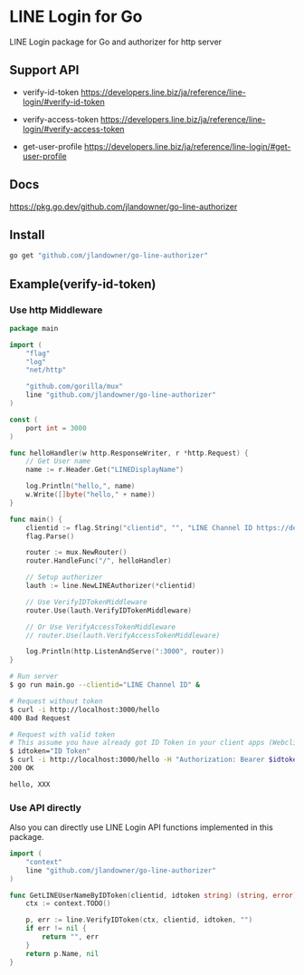# LINE Login for Go
LINE Login package for Go and authorizer for http server

## Support API

- verify-id-token
  https://developers.line.biz/ja/reference/line-login/#verify-id-token

- verify-access-token
  https://developers.line.biz/ja/reference/line-login/#verify-access-token

- get-user-profile
  https://developers.line.biz/ja/reference/line-login/#get-user-profile

## Docs
https://pkg.go.dev/github.com/jlandowner/go-line-authorizer

## Install
```sh
go get "github.com/jlandowner/go-line-authorizer"
```

## Example(verify-id-token)

### Use http Middleware

```go
package main

import (
	"flag"
	"log"
	"net/http"

	"github.com/gorilla/mux"
	line "github.com/jlandowner/go-line-authorizer"
)

const (
	port int = 3000
)

func helloHandler(w http.ResponseWriter, r *http.Request) {
	// Get User name
	name := r.Header.Get("LINEDisplayName")

	log.Println("hello,", name)
	w.Write([]byte("hello," + name))
}

func main() {
	clientid := flag.String("clientid", "", "LINE Channel ID https://developers.line.biz/ja/reference/line-login/#verify-id-token")
	flag.Parse()

	router := mux.NewRouter()
	router.HandleFunc("/", helloHandler)

	// Setup authorizer
	lauth := line.NewLINEAuthorizer(*clientid)

	// Use VerifyIDTokenMiddleware
	router.Use(lauth.VerifyIDTokenMiddleware)

	// Or Use VerifyAccessTokenMiddleware
	// router.Use(lauth.VerifyAccessTokenMiddleware)

	log.Println(http.ListenAndServe(":3000", router))
}
```

```sh
# Run server
$ go run main.go --clientid="LINE Channel ID" &

# Request without token
$ curl -i http://localhost:3000/hello
400 Bad Request

# Request with valid token
# This assume you have already got ID Token in your client apps (Webclient(JavaScript), Android, iOS or others)
$ idtoken="ID Token"
$ curl -i http://localhost:3000/hello -H "Authorization: Bearer $idtoken"
200 OK

hello, XXX
```

### Use API directly

Also you can directly use LINE Login API functions implemented in this package.

```go
import (
	"context"
	line "github.com/jlandowner/go-line-authorizer"
)

func GetLINEUserNameByIDToken(clientid, idtoken string) (string, error) {
	ctx := context.TODO()

	p, err := line.VerifyIDToken(ctx, clientid, idtoken, "")
	if err != nil {
		return "", err
	}
	return p.Name, nil
}
```
